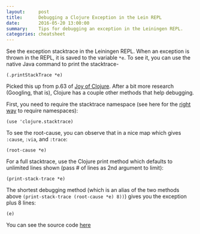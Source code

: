 ```yaml
---
layout:     post
title:      Debugging a Clojure Exception in the Lein REPL 
date:       2016-05-20 13:00:00
summary:    Tips for debugging an exception in the Leiningen REPL. 
categories: cheatsheet 
---
```

See the exception stacktrace in the Leiningen REPL. When an exception is thrown in the REPL, it is saved to the variable `*e`. To see it, you can use the native Java command to print the stacktrace- 

    (.printStackTrace *e)

Picked this up from p.63 of [Joy of Clojure](http://www.joyofclojure.com/). After a bit more research (Googling, that is), Clojure has a couple other methods that help debugging. 

First, you need to require the stacktrace namespace (see here for the [right way](https://github.com/bbatsov/clojure-style-guide#prefer-require-over-use) to require namespaces): 

    (use 'clojure.stacktrace)

To see the root-cause, you can observe that in a nice map which gives `:cause`, `:via`, and `:trace`:

    (root-cause *e)

For a full stacktrace, use the Clojure print method which defaults to unlimited lines shown (pass # of lines as 2nd argument to limit): 
    
    (print-stack-trace *e)

The shortest debugging method (which is an alias of the two methods above `(print-stack-trace (root-cause *e) 8))`) gives you the exception plus 8 lines:

    (e)

You can see the source code [here](https://github.com/clojure/clojure/blob/master/src/clj/clojure/stacktrace.clj)

